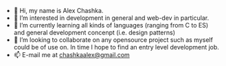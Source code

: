 - 👋 Hi, my name is Alex Chashka.
- 👀 I’m interested in development in general and web-dev in particular.
- 🌱 I’m currently learning all kinds of languages (ranging from C to ES) and general development concenpt (i.e. design patterns)
- 💞️ I’m looking to collaborate on any opensource project such as myself could be of use on. In time I hope to find an entry level development job.  
- 📫 E-mail me at chashkaalex@gmail.com 

<!---
chashkaalex/chashkaalex is a ✨ special ✨ repository because its `README.md` (this file) appears on your GitHub profile.
You can click the Preview link to take a look at your changes.
--->
